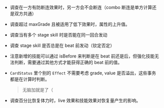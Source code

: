 - 调查在一方有防断连效果时，另一方会不会断连（combo 断连是单方计算还是双方共通）

- 调查超过 maxGrade 且被适用了低下效果时，属性的上升值。

- 调查当有多个 stage skill 时是否能在同一回合发动
- 调查 stage skill 是否总是在 beat 前发动（钦定否定）

- 注意新增的技能可以通过 isBefore 来判断是在 beat 前还是后，但强化技能无法判断，需要通过其他方式才能获得正确的 beat 前的值。

- `CardStatus` 里个别的 `Effect` 不需要考虑 grade, value 是否溢出，这些事务都是在计算时判断。
  > 无脑加就是了（

- 调查百分比恢复体力时，live 效果和技能效果对恢复量产生的影响。
